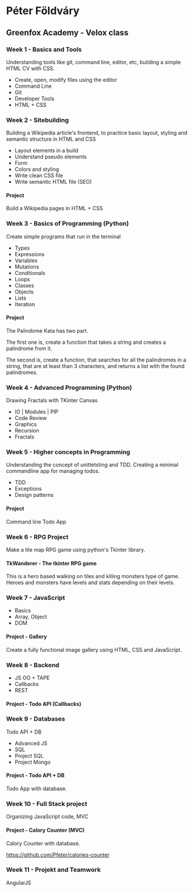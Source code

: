# Péter Földváry
## Greenfox Academy - Velox class

### Week 1 - Basics and Tools
Understanding tools like git, command line, editor, etc, building a simple HTML CV with CSS.

* Create, open, modify files using the editor
* Command Line
* Git
* Developer Tools
* HTML + CSS

### Week 2 - Sitebuilding
Building a Wikipedia article's frontend, to practice basic layout, styling and semantic structure in HTML and CSS

* Layout elements in a build
* Understand pseudo elements
* Form
* Colors and styling
* Write clean CSS file
* Write semantic HTML file (SEO)

#### Project
Build a Wikipedia pages in HTML + CSS

### Week 3 - Basics of Programming (Python)
Create simple programs that run in the terminal

* Types
* Expressions
* Variables
* Mutations
* Conditionals
* Loops
* Classes
* Objects
* Lists
* Iteration

#### Project
The Palindome Kata has two part.

The first one is, create a function that takes a string and creates a palindrome from it.

The second is, create a function, that searches for all the palindromes in a string, that are at least than 3 characters, and returns a list with the found palindromes.

### Week 4 - Advanced Programming (Python)
Drawing Fractals with TKinter Canvas

* IO | Modules | PIP
* Code Review
* Graphics
* Recursion
* Fractals

### Week 5 - Higher concepts in Programming
Understanding the concept of unittetsting and TDD. Creating a minimal commandline app for managing todos.

* TDD
* Exceptions
* Design patterns

#### Project
Command line Todo App

### Week 6 - RPG Project
Make a tile map RPG game using python's Tkinter library.

#### TkWanderer - The tkinter RPG game
This is a hero based walking on tiles and killing monsters type of game. Heroes and monsters have levels and stats depending on their levels.

### Week 7 - JavaScript

* Basics
* Array, Object
* DOM

#### Project - Gallery
Create a fully functional image gallery using HTML, CSS and JavaScript.

### Week 8 - Backend

* JS OO + TAPE
* Callbacks
* REST

#### Project - Todo API (Callbacks)

### Week 9 - Databases
Todo API + DB

* Advanced JS
* SQL
* Project SQL
* Project Mongo

#### Project - Todo API + DB
Todo App with database.

### Week 10 - Full Stack project
Organizing JavaScript code, MVC

#### Project - Calory Counter (MVC)
Calory Counter with database.

https://github.com/Pfeter/calories-counter

### Week 11 - Projekt and Teamwork
AngularJS
